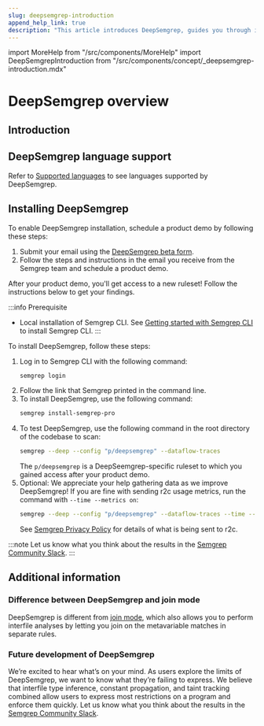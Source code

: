 ```yaml
---
slug: deepsemgrep-introduction
append_help_link: true
description: "This article introduces DeepSemgrep, guides you through installation and provides some additional information."
---
```


import MoreHelp from "/src/components/MoreHelp"
import DeepSemgrepIntroduction from "/src/components/concept/_deepsemgrep-introduction.mdx"

# DeepSemgrep overview

## Introduction

<DeepSemgrepIntroduction />

## DeepSemgrep language support

Refer to [Supported languages](/supported-languages/#deepsemgrep) to see languages supported by DeepSemgrep.

## Installing DeepSemgrep

To enable DeepSemgrep installation, schedule a product demo by following these steps:

1. Submit your email using the [DeepSemgrep beta form](https://semgrep.dev/deep-semgrep-beta).
1. Follow the steps and instructions in the email you receive from the Semgrep team and schedule a product demo.

After your product demo, you'll get access to a new ruleset! Follow the instructions below to get your findings.

:::info Prerequisite
- Local installation of Semgrep CLI. See [Getting started with Semgrep CLI](/getting-started) to install Semgrep CLI.
:::

To install DeepSemgrep, follow these steps:

1. Log in to Semgrep CLI with the following command:
    ```sh
    semgrep login
    ```
1. Follow the link that Semgrep printed in the command line.
1. To install DeepSemgrep, use the following command:
    ```sh
    semgrep install-semgrep-pro
    ```
1. To test DeepSemgrep, use the following command in the root directory of the codebase to scan:
    ```bash
    semgrep --deep --config "p/deepsemgrep" --dataflow-traces
    ```
    The `p/deepsemgrep` is a DeepSeemgrep-specific ruleset to which you gained access after your product demo.
1. Optional: We appreciate your help gathering data as we improve DeepSemgrep! If you are fine with sending r2c usage metrics, run the command with `--time --metrics on`:
    ```bash
    semgrep --deep --config "p/deepsemgrep" --dataflow-traces --time --metrics on
    ```
    See [Semgrep Privacy Policy](/metrics) for details of what is being sent to r2c.

:::note
Let us know what you think about the results in the <a href="https://go.semgrep.dev/slack">Semgrep Community Slack</a>.
:::

## Additional information

### Difference between DeepSemgrep and join mode

DeepSemgrep is different from [join mode](/writing-rules/experiments/join-mode/overview/), which also allows you to perform interfile analyses by letting you join on the metavariable matches in separate rules.

### Future development of DeepSemgrep

We’re excited to hear what’s on your mind. As users explore the limits of DeepSemgrep, we want to know what they’re failing to express. We believe that interfile type inference, constant propagation, and taint tracking combined allow users to express most restrictions on a program and enforce them quickly. Let us know what you think about the results in the <a href="https://go.semgrep.dev/slack">Semgrep Community Slack</a>.

<MoreHelp />
